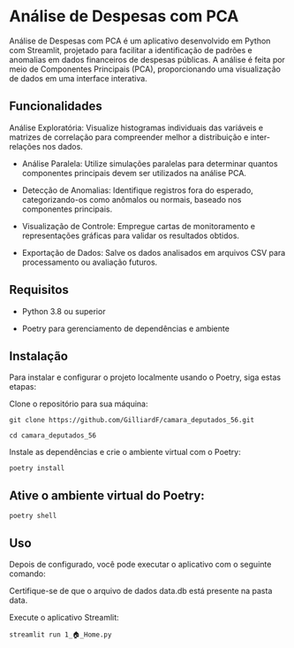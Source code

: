 
# Análise de Despesas com PCA

Análise de Despesas com PCA é um aplicativo desenvolvido em Python com Streamlit, projetado para facilitar a identificação de padrões e anomalias em dados financeiros de despesas públicas. A análise é feita por meio de Componentes Principais (PCA), proporcionando uma visualização de dados em uma interface interativa.






## Funcionalidades

Análise Exploratória: Visualize histogramas individuais das variáveis e matrizes de correlação para compreender melhor a distribuição e inter-relações nos dados.

- Análise Paralela: Utilize simulações paralelas para determinar quantos componentes principais devem ser utilizados na análise PCA.

- Detecção de Anomalias: Identifique registros fora do esperado, categorizando-os como anômalos ou normais, baseado nos componentes principais.

- Visualização de Controle: Empregue cartas de monitoramento e representações gráficas para validar os resultados obtidos.

- Exportação de Dados: Salve os dados analisados em arquivos CSV para processamento ou avaliação futuros.
## Requisitos

- Python 3.8 ou superior

- Poetry para gerenciamento de dependências e ambiente
## Instalação

Para instalar e configurar o projeto localmente usando o Poetry, siga estas etapas:

Clone o repositório para sua máquina:
    
    git clone https://github.com/GilliardF/camara_deputados_56.git

    cd camara_deputados_56

Instale as dependências e crie o ambiente virtual com o Poetry:


    poetry install

## Ative o ambiente virtual do Poetry:
    poetry shell


## Uso

Depois de configurado, você pode executar o aplicativo com o seguinte comando:

Certifique-se de que o arquivo de dados data.db está presente na pasta data.

Execute o aplicativo Streamlit:

    streamlit run 1_🏠_Home.py
